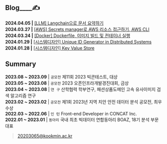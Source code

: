 
Blog____✍️  
---

**2024.04.05 |** [[LLM] Langchain으로 문서 요약하기](https://noooey.tistory.com/81) <br/> 
**2024.03.27 |** [[AWS] Secrets manager로 AWS 리소스 접근하기, AWS CLI](https://noooey.tistory.com/80) <br/> 
**2024.03.24 |** [[Docker] Dockerfile, 이미지 빌드 및 컨테이너 실행](https://noooey.tistory.com/79) <br/> 
**2024.01.29 |** [[시스템디자인] Unique ID Generator in Distributed Systems](https://noooey.tistory.com/76) <br/> 
**2024.01.28 |** [[시스템디자인] Key Value Store](https://noooey.tistory.com/75) <br/> 


Summary  
---
**2023.08 ~ 2023.09** | `공모전`  제11회 2023 빅콘테스트, 대상  
**2023.05 ~ 2023.08** | `공모전`  2023 오픈인프라개발경진대회, 금상  
**2023.04 ~ 2023.08** | `연 구`  산학협력 학부연구,  패션상품도메인 고속 유사이미지 검색 알고리즘 연구  
**2023.02 ~ 2023.02** | `공모전`  제1회 2023년 지역 치안 안전 데이터 분석 공모전, 최우수상  
**2022.03 ~ 2022.06** | `인 턴`  Front-end Developer in CONCAT Inc.  
**2022.01 ~ 2023.01** | `동아리` 국내 최초 빅데이터 연합동아리 BOAZ, 18기 분석 부문 대표

> 20203065@kookmin.ac.kr